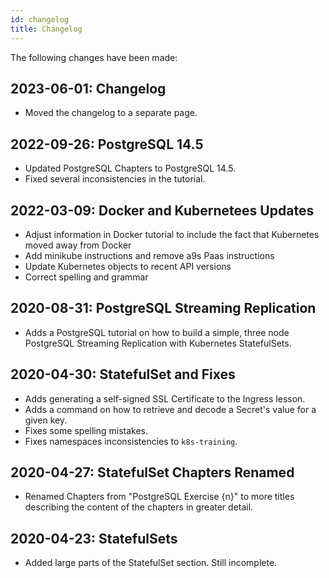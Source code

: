 ```yaml
---
id: changelog
title: Changelog
---
```


The following changes have been made:

## 2023-06-01: Changelog

- Moved the changelog to a separate page.

## 2022-09-26: PostgreSQL 14.5

- Updated PostgreSQL Chapters to PostgreSQL 14.5.
- Fixed several inconsistencies in the tutorial.

## 2022-03-09: Docker and Kubernetees Updates

- Adjust information in Docker tutorial to include the fact that Kubernetes moved
away from Docker
- Add minikube instructions and remove a9s Paas instructions
- Update Kubernetes objects to recent API versions
- Correct spelling and grammar

## 2020-08-31: PostgreSQL Streaming Replication

- Adds a PostgreSQL tutorial on how to build a simple, three node PostgreSQL Streaming Replication with Kubernetes StatefulSets.

## 2020-04-30: StatefulSet and Fixes

- Adds generating a self-signed SSL Certificate to the Ingress lesson.
- Adds a command on how to retrieve and decode a Secret's value for a given key.
- Fixes some spelling mistakes.
- Fixes namespaces inconsistencies to `k8s-training`.

## 2020-04-27: StatefulSet Chapters Renamed

- Renamed Chapters from "PostgreSQL Exercise {n}" to more titles describing the content of the chapters in greater detail.

## 2020-04-23: StatefulSets

- Added large parts of the StatefulSet section. Still incomplete.
